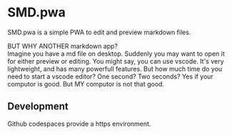 # SMD.pwa
SMD.pwa is a simple PWA to edit and preview markdown files.

BUT WHY ANOTHER markdown app?  
Imagine you have a md file on desktop. Suddenly you may want to open it for either preview or editing. You might say, you can use vscode. It's very lightweight, and has many powerfull features. But how much time do you need to start a vscode editor? One second? Two seconds? Yes if your computor is good. But MY computor is not that good.

## Development
Github codespaces provide a https environment.
